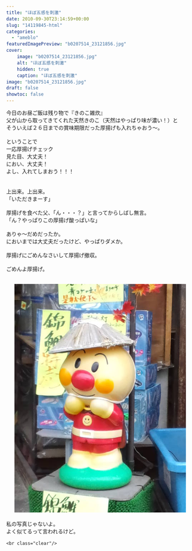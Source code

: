 ```yaml
---
title: "ほぼ五感を刺激"
date: 2010-09-30T23:14:59+00:00
slug: "14119845-html"
categories:
  - "ameblo"
featuredImagePreview: "b0207514_23121856.jpg"
cover:
    image: "b0207514_23121856.jpg"
    alt: "ほぼ五感を刺激"
    hidden: true
    caption: "ほぼ五感を刺激"
image: "b0207514_23121856.jpg"
draft: false
showtoc: false
---
```

今日のお昼ご飯は残り物で『きのこ雑炊』<br/>
父が山から取ってきてくれた天然きのこ（天然はやっぱり味が濃い！）と<br/>
そういえば２６日までの賞味期限だった厚揚げも入れちゃおう～。<br/>
<br/>
ということで<br/>
一応厚揚げチェック<br/>
見た目、大丈夫！<br/>
におい、大丈夫！<br/>
よし、入れてしまおう！！！<br/>
<br/>
<br/>
上出来。上出来。<br/>
「いただきまーす」<br/>
<br/>
厚揚げを食べた父、「ん・・・？」と言ってからしばし無言。<br/>
「ん？やっぱりこの厚揚げ酸っぱいな」<br/>
<br/>
ありゃ～だめだったか。<br/>
においまでは大丈夫だったけど、やっぱりダメか。<br/>
<br/>
厚揚げにごめんなさいして厚揚げ撤収。<br/>
<br/>
ごめんよ厚揚げ。<br/>
<br/>
<center><a href="b0207514_23121856.jpg" rel="nofollow"><img src="b0207514_23121856.jpg" alt="ほぼ五感を刺激_b0207514_23121856.jpg" class="IMAGE_MID" height="613" width="460"/></a></center><br/>
私の写真じゃないよ。<br/>
よく似てるって言われるけど。

    <br class="clear"/>